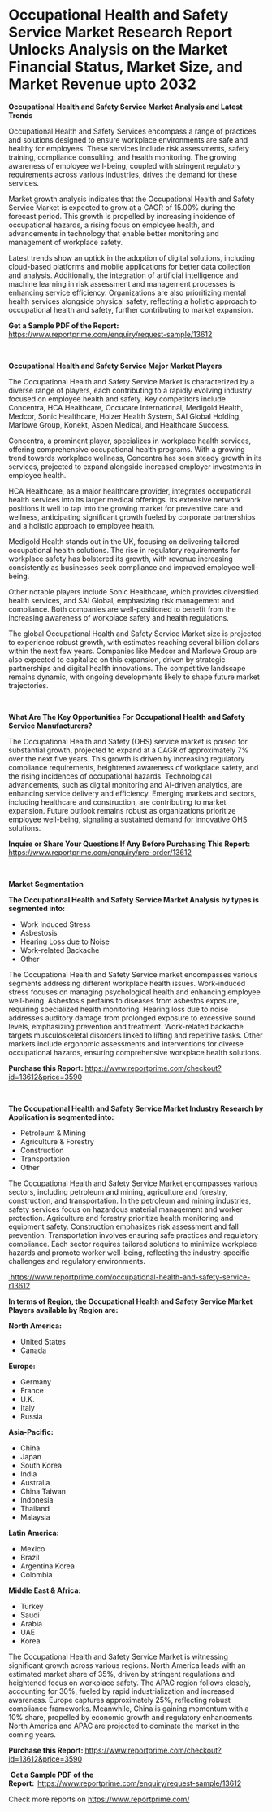 <p><h1>Occupational Health and Safety Service Market Research Report Unlocks Analysis on the Market Financial Status, Market Size, and Market Revenue upto 2032</h1></p><p><strong>Occupational Health and Safety Service Market Analysis and Latest Trends</strong></p>
<p><p>Occupational Health and Safety Services encompass a range of practices and solutions designed to ensure workplace environments are safe and healthy for employees. These services include risk assessments, safety training, compliance consulting, and health monitoring. The growing awareness of employee well-being, coupled with stringent regulatory requirements across various industries, drives the demand for these services.</p><p>Market growth analysis indicates that the Occupational Health and Safety Service Market is expected to grow at a CAGR of 15.00% during the forecast period. This growth is propelled by increasing incidence of occupational hazards, a rising focus on employee health, and advancements in technology that enable better monitoring and management of workplace safety. </p><p>Latest trends show an uptick in the adoption of digital solutions, including cloud-based platforms and mobile applications for better data collection and analysis. Additionally, the integration of artificial intelligence and machine learning in risk assessment and management processes is enhancing service efficiency. Organizations are also prioritizing mental health services alongside physical safety, reflecting a holistic approach to occupational health and safety, further contributing to market expansion.</p></p>
<p><strong>Get a Sample PDF of the Report:&nbsp;</strong> <a href="https://www.reportprime.com/enquiry/request-sample/13612?utm_campaign=3544&utm_medium=2&utm_source=Github&utm_content=ia&utm_term=20032025&utm_id=occupational-health-and-safety-service">https://www.reportprime.com/enquiry/request-sample/13612</a></p>
<p>&nbsp;</p>
<p><strong>Occupational Health and Safety Service Major Market Players</strong></p>
<p><p>The Occupational Health and Safety Service Market is characterized by a diverse range of players, each contributing to a rapidly evolving industry focused on employee health and safety. Key competitors include Concentra, HCA Healthcare, Occucare International, Medigold Health, Medcor, Sonic Healthcare, Holzer Health System, SAI Global Holding, Marlowe Group, Konekt, Aspen Medical, and Healthcare Success.</p><p>Concentra, a prominent player, specializes in workplace health services, offering comprehensive occupational health programs. With a growing trend towards workplace wellness, Concentra has seen steady growth in its services, projected to expand alongside increased employer investments in employee health.</p><p>HCA Healthcare, as a major healthcare provider, integrates occupational health services into its larger medical offerings. Its extensive network positions it well to tap into the growing market for preventive care and wellness, anticipating significant growth fueled by corporate partnerships and a holistic approach to employee health.</p><p>Medigold Health stands out in the UK, focusing on delivering tailored occupational health solutions. The rise in regulatory requirements for workplace safety has bolstered its growth, with revenue increasing consistently as businesses seek compliance and improved employee well-being.</p><p>Other notable players include Sonic Healthcare, which provides diversified health services, and SAI Global, emphasizing risk management and compliance. Both companies are well-positioned to benefit from the increasing awareness of workplace safety and health regulations.</p><p>The global Occupational Health and Safety Service Market size is projected to experience robust growth, with estimates reaching several billion dollars within the next few years. Companies like Medcor and Marlowe Group are also expected to capitalize on this expansion, driven by strategic partnerships and digital health innovations. The competitive landscape remains dynamic, with ongoing developments likely to shape future market trajectories.</p></p>
<p>&nbsp;</p>
<p><strong>What Are The Key Opportunities For Occupational Health and Safety Service Manufacturers?</strong></p>
<p><p>The Occupational Health and Safety (OHS) service market is poised for substantial growth, projected to expand at a CAGR of approximately 7% over the next five years. This growth is driven by increasing regulatory compliance requirements, heightened awareness of workplace safety, and the rising incidences of occupational hazards. Technological advancements, such as digital monitoring and AI-driven analytics, are enhancing service delivery and efficiency. Emerging markets and sectors, including healthcare and construction, are contributing to market expansion. Future outlook remains robust as organizations prioritize employee well-being, signaling a sustained demand for innovative OHS solutions.</p></p>
<p><strong>Inquire or Share Your Questions If Any Before Purchasing This Report:</strong> <a href="https://www.reportprime.com/enquiry/pre-order/13612?utm_campaign=3544&utm_medium=2&utm_source=Github&utm_content=ia&utm_term=20032025&utm_id=occupational-health-and-safety-service">https://www.reportprime.com/enquiry/pre-order/13612</a></p>
<p>&nbsp;</p>
<p><strong>Market Segmentation</strong></p>
<p><strong>The Occupational Health and Safety Service Market Analysis by types is segmented into:</strong></p>
<p><ul><li>Work Induced Stress</li><li>Asbestosis</li><li>Hearing Loss due to Noise</li><li>Work-related Backache</li><li>Other</li></ul></p>
<p><p>The Occupational Health and Safety Service market encompasses various segments addressing different workplace health issues. Work-induced stress focuses on managing psychological health and enhancing employee well-being. Asbestosis pertains to diseases from asbestos exposure, requiring specialized health monitoring. Hearing loss due to noise addresses auditory damage from prolonged exposure to excessive sound levels, emphasizing prevention and treatment. Work-related backache targets musculoskeletal disorders linked to lifting and repetitive tasks. Other markets include ergonomic assessments and interventions for diverse occupational hazards, ensuring comprehensive workplace health solutions.</p></p>
<p><strong>Purchase this Report:&nbsp;</strong><a href="https://www.reportprime.com/checkout?id=13612&price=3590&utm_campaign=3544&utm_medium=2&utm_source=Github&utm_content=ia&utm_term=20032025&utm_id=occupational-health-and-safety-service">https://www.reportprime.com/checkout?id=13612&price=3590</a></p>
<p>&nbsp;</p>
<p><strong>The Occupational Health and Safety Service Market Industry Research by Application is segmented into:</strong></p>
<p><ul><li>Petroleum & Mining</li><li>Agriculture & Forestry</li><li>Construction</li><li>Transportation</li><li>Other</li></ul></p>
<p><p>The Occupational Health and Safety Service Market encompasses various sectors, including petroleum and mining, agriculture and forestry, construction, and transportation. In the petroleum and mining industries, safety services focus on hazardous material management and worker protection. Agriculture and forestry prioritize health monitoring and equipment safety. Construction emphasizes risk assessment and fall prevention. Transportation involves ensuring safe practices and regulatory compliance. Each sector requires tailored solutions to minimize workplace hazards and promote worker well-being, reflecting the industry-specific challenges and regulatory environments.</p></p>
<p><a href="https://www.reportprime.com/occupational-health-and-safety-service-r13612?utm_campaign=3544&utm_medium=2&utm_source=Github&utm_content=ia&utm_term=20032025&utm_id=occupational-health-and-safety-service">&nbsp;https://www.reportprime.com/occupational-health-and-safety-service-r13612</a></p>
<p><strong>In terms of Region, the Occupational Health and Safety Service Market Players available by Region are:</strong></p>
<p>
    <p> <strong> North America: </strong>
        <ul>
            <li>United States</li>
            <li>Canada</li>
        </ul>
        </p> 
    <p> <strong> Europe: </strong>
        <ul>
            <li>Germany</li>
            <li>France</li>
            <li>U.K.</li>
            <li>Italy</li>
            <li>Russia</li>
        </ul>
        </p> 
    <p> <strong> Asia-Pacific: </strong>
        <ul>
            <li>China</li>
            <li>Japan</li>
            <li>South Korea</li>
            <li>India</li>
            <li>Australia</li>
            <li>China Taiwan</li>
            <li>Indonesia</li>
            <li>Thailand</li>
            <li>Malaysia</li>
        </ul>
        </p> 
    <p> <strong> Latin America: </strong>
        <ul>
            <li>Mexico</li>
            <li>Brazil</li>
            <li>Argentina Korea</li>
            <li>Colombia</li>
        </ul>
        </p> 
    <p> <strong> Middle East & Africa: </strong>
        <ul>
            <li>Turkey</li>
            <li>Saudi</li>
            <li>Arabia</li>
            <li>UAE</li>
            <li>Korea</li>
        </ul>
    </p>
    </p>
<p><p>The Occupational Health and Safety Service Market is witnessing significant growth across various regions. North America leads with an estimated market share of 35%, driven by stringent regulations and heightened focus on workplace safety. The APAC region follows closely, accounting for 30%, fueled by rapid industrialization and increased awareness. Europe captures approximately 25%, reflecting robust compliance frameworks. Meanwhile, China is gaining momentum with a 10% share, propelled by economic growth and regulatory enhancements. North America and APAC are projected to dominate the market in the coming years.</p></p>
<p><strong>Purchase this Report: </strong><a href="https://www.reportprime.com/checkout?id=13612&price=3590&utm_campaign=3544&utm_medium=2&utm_source=Github&utm_content=ia&utm_term=20032025&utm_id=occupational-health-and-safety-service">https://www.reportprime.com/checkout?id=13612&price=3590</a></p>
<p>&nbsp;<strong>Get a Sample PDF of the Report:&nbsp;&nbsp;</strong><a href="https://www.reportprime.com/enquiry/request-sample/13612?utm_campaign=3544&utm_medium=2&utm_source=Github&utm_content=ia&utm_term=20032025&utm_id=occupational-health-and-safety-service">https://www.reportprime.com/enquiry/request-sample/13612</a></p>
<p><strong></strong></p>
<p>Check more reports on <a href="https://www.reportprime.com/?utm_campaign=3544&utm_medium=2&utm_source=Github&utm_content=ia&utm_term=20032025&utm_id=occupational-health-and-safety-service">https://www.reportprime.com/</a></p>